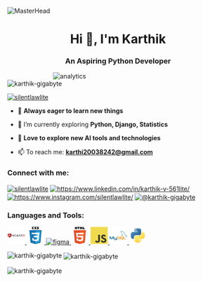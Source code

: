 ![MasterHead](https://iili.io/JU1Yhg4.gif)
<h1 align="center">Hi 👋, I'm Karthik</h1>
<h3 align="center">An Aspiring Python Developer</h3>
<img align="right" alt="analytics" width="400" src="https://iili.io/JU1Fk74.gif">


<p align="left"> <img src="https://komarev.com/ghpvc/?username=karthik-gigabyte&label=Profile%20views&color=0e75b6&style=flat" alt="karthik-gigabyte" /> </p>

<p align="left"> <a href="https://twitter.com/silentlawlite" target="blank"><img src="https://img.shields.io/twitter/follow/silentlawlite?logo=twitter&style=for-the-badge" alt="silentlawlite" /></a> </p>

- 🙌 **Always eager to learn new things**
  
- 🌱 I’m currently exploring **Python, Django, Statistics**

- 💖 **Love to explore new AI tools and technologies**

- 📫 To reach me: **karthi20038242@gmail.com**

<h3 align="left">Connect with me:</h3>
<p align="left">
<a href="https://twitter.com/silentlawlite" target="blank"><img align="center" src="https://raw.githubusercontent.com/rahuldkjain/github-profile-readme-generator/master/src/images/icons/Social/twitter.svg" alt="silentlawlite" height="30" width="40" /></a>
<a href="https://linkedin.com/in/https://www.linkedin.com/in/karthik-v-561lite/" target="blank"><img align="center" src="https://raw.githubusercontent.com/rahuldkjain/github-profile-readme-generator/master/src/images/icons/Social/linked-in-alt.svg" alt="https://www.linkedin.com/in/karthik-v-561lite/" height="30" width="40" /></a>
<a href="https://instagram.com/https://www.instagram.com/silentlawlite/" target="blank"><img align="center" src="https://raw.githubusercontent.com/rahuldkjain/github-profile-readme-generator/master/src/images/icons/Social/instagram.svg" alt="https://www.instagram.com/silentlawlite/" height="30" width="40" /></a>
<a href="https://medium.com/@karthik-gigabyte" target="blank"><img align="center" src="https://iili.io/JU1hpG2.png" alt="@karthik-gigabyte" height="40" width="40" /></a>
</p>

<h3 align="left">Languages and Tools:</h3>
<p align="left"> <a href="https://angular.io" target="_blank" rel="noreferrer"> <img src="https://raw.githubusercontent.com/devicons/devicon/master/icons/angularjs/angularjs-original-wordmark.svg" alt="angularjs" width="40" height="40"/> </a> <a href="https://www.w3schools.com/css/" target="_blank" rel="noreferrer"> <img src="https://raw.githubusercontent.com/devicons/devicon/master/icons/css3/css3-original-wordmark.svg" alt="css3" width="40" height="40"/> </a> <a href="https://www.figma.com/" target="_blank" rel="noreferrer"> <img src="https://www.vectorlogo.zone/logos/figma/figma-icon.svg" alt="figma" width="40" height="40"/> </a> <a href="https://www.w3.org/html/" target="_blank" rel="noreferrer"> <img src="https://raw.githubusercontent.com/devicons/devicon/master/icons/html5/html5-original-wordmark.svg" alt="html5" width="40" height="40"/> </a> <a href="https://developer.mozilla.org/en-US/docs/Web/JavaScript" target="_blank" rel="noreferrer"> <img src="https://raw.githubusercontent.com/devicons/devicon/master/icons/javascript/javascript-original.svg" alt="javascript" width="40" height="40"/> </a> <a href="https://www.mysql.com/" target="_blank" rel="noreferrer"> <img src="https://raw.githubusercontent.com/devicons/devicon/master/icons/mysql/mysql-original-wordmark.svg" alt="mysql" width="40" height="40"/> </a> <a href="https://www.python.org" target="_blank" rel="noreferrer"> <img src="https://raw.githubusercontent.com/devicons/devicon/master/icons/python/python-original.svg" alt="python" width="40" height="40"/> </a> </p>

<p><img align="left" src="https://github-readme-stats.vercel.app/api/top-langs?username=karthik-gigabyte&show_icons=true&locale=en&layout=compact" alt="karthik-gigabyte" /></p>

<p>&nbsp;<img align="center" src="https://github-readme-stats.vercel.app/api?username=karthik-gigabyte&show_icons=true&locale=en" alt="karthik-gigabyte" /></p>

<p><img align="center" src="https://github-readme-streak-stats.herokuapp.com/?user=karthik-gigabyte&" alt="karthik-gigabyte" /></p>
